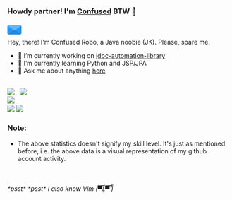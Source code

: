 ### Howdy partner! I'm [Confused](https://confusedrobo.github.io/idiosync-portfolio/) BTW 👋
<a href="mailto:noname.confused.biswas@gmail.com"><img src="email.png"></a>
<br />
Hey, there! I'm Confused Robo, a Java noobie (JK). Please, spare me.

- 🔭 I’m currently working on [jdbc-automation-library](https://github.com/ConfusedRobo/emotions-love-jdbcsql-automation)
- 🌱 I’m currently learning Python and JSP/JPA
- 💬 Ask me about anything [here](https://github.com/ConfusedRobo/ConfusedRobo/issues)

<br />
<img style="width: 20%" src="https://github-readme-stats.vercel.app/api/top-langs/?username=ConfusedRobo&show_icons=true&theme=radical" />
&nbsp;
<img style="width: 25.4%" src="https://github-readme-stats.vercel.app/api/wakatime?username=ConfusedRobo&show_icons=true&theme=radical"/>
<br/>
<img style="width: 47.3%" src="https://github-readme-stats.vercel.app/api?username=ConfusedRobo&show_icons=true&theme=radical"/>
<br/>

<img style="width: 23.5%" src="https://wakatime.com/share/@ConfusedRobo/65019ba1-34d9-45d4-a47b-e2edcfbcff72.svg">
<img style="width: 23.5%"src="https://wakatime.com/share/@ConfusedRobo/c61e86ca-a552-4ce3-820a-14aae29f7536.svg">

### **Note**:
- The above statistics doesn't signify my skill level. It's just as mentioned before, i.e. the above data is a visual representation of my github account activity.

<br />

###### \*psst\* \*psst\* I also know Vim (▀̿Ĺ̯▀̿ ̿)
